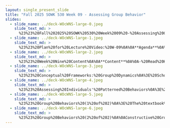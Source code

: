 ```yaml
---
layout: single_present_slide
title: "Fall 2025 SOWK 530 Week 09 - Assessing Group Behavior"
slides:
  - slide_name: ../deck-WOcWNS-large-0.jpeg
    slide_text_md: >
      %23%23%20Fall%202025%20SOWK%20530%20Week%2009%20-%20Assessing%20Group%20Behavior%0A%0Atitle:%20Fall%202025%20SOWK%20530%20Week%2009%20-%20Assessing%20Group%20Behavior%20%20%0Adate:%202025-10-20%2022:05:09%20%20%0Alocation:%20Heritage%20University%20%20%0Atags:%20%20%0A%20%20-%20Heritage%20University%20%20%0A%20%20-%20MSW%20Program%20%20%0A%20%20-%20SOWK%20530%20%20%0Apresentation_video:%20%3E%20%20%0A%20%20%5BFall%202025%20SOWK%20530%20Week%2009%5D(%22https://heritage.hosted.panopto.com/Panopto/Pages/Embed.aspx%3Fid%3D1763f9d9-fb28-43d9-967d-b37d005ce010%26autoplay%3Dfalse%26offerviewer%3Dtrue%26showtitle%3Dtrue%26showbrand%3Dtrue%26captions%3Dfalse%26interactivity%3Dall%22)%20%20%0Adescription:%20%3E%20%20%0A%0AWeek%20nine%20is%20asynchronous%20and%20marks%20a%20move%20away%20from%20assessing%20and%20understanding%20families%20(a%20specific%20type%20of%20group)%20to%20a%20two%20week%20unit%20exploring%20group%20work.%20Students%20will%20read%20Hepworth%20et%20al%20(2023)%20and%20their%20chapter%20about%20understanding%20group%20work.%20There%20are%20forums%20related%20to%20providing%20personal%20examples%20and%20participation%20in%20various%20types%20of%20group%20work,%20exploring%20the%20similarities/differences%20between%20family%20and%20group%20work,%20and%20connecting%20group%20norms%20to%20the%20social%20work%20orienting%20perspectives.%20In%20my%20lecture%20video%20we%20are%20going%20to%20discuss%20assessing%20group%20behavior%20and%20some%20examples%20of%20constructive%20verses%20problematic%20group%20work.%20During%20my%20lecture%20video%20I%20will%20speaking%20on%20some%20content%20from%20the%20textbook%20regarding%20assessing%20groups.%0A%0A**Agenda**%0A%0A-%20Week%20nine%20content%0A-%20Group%20dynamics%0A-%20Assessing%20group%20patterned%20behavior%0A%0A**Learning%20objectives%20for%20the%20week%20include**%0A%0A-%20Recognize%20patterned%20behaviors%20in%20group%20members%20and%20evaluate%20their%20impact%20on%20group%20cohesion%20and%20goal%20attainment.%0A-%20Compare%20and%20contrast%20constructive%20and%20problematic%20group%20behaviors%20and%20propose%20strategies%20to%20support%20healthy%20group%20dynamics.%0A-%20Reflect%20on%20content%20from%20the%20textbook%0A-%20Analyze%20group%20dynamics,%20including%20norms,%20roles,%20and%20patterns%20of%20behavior,%20through%20the%20lens%20of%20social%20work%20orienting%20perspectives%20(e.g.,%20strengths,%20cultural%20humility,%20trauma-informed%20practice).%20%20%0A-%20Evaluate%20task%20group%20functioning%20by%20examining%20decision-making,%20power%20dynamics,%20and%20group%20processes%20to%20improve%20effectiveness%20and%20cohesion.%0A%0A
  - slide_name: ../deck-WOcWNS-large-1.jpeg
    slide_text_md: >
      %23%23%20Plan%20for%20Lecture%20Video:%20W-09%0A%0A**Agenda**%0A%0A-%20Week%20nine%20content%0A-%20Group%20dynamics%0A-%20Assessing%20group%20patterned%20behavior%0A%0A**Learning%20Objectives**%0A%0A-%20Recognize%20patterned%20behaviors%20in%20group%20members%20and%20evaluate%20their%20impact%20on%20group%20cohesion%20and%20goal%20attainment.%0A-%20Compare%20and%20contrast%20constructive%20and%20problematic%20group%20behaviors%20and%20propose%20strategies%20to%20support%20healthy%20group%20dynamics.%0A%0A
  - slide_name: ../deck-WOcWNS-large-2.jpeg
    slide_text_md: >
      %23%23%20Week%20Nine%20Content%0A%0A**Content**%0A%0A-%20Read%20Hepworth%20et%20al.%20(2023)%20Chapter%2011%20_Understanding%20Social%20Work%20Groups_%0A%0A**W-08%20A-02%20Asynchronous%20Engagement**%0A%0AThe%20expectation%20is%20that%20each%20of%20your%20replies%20will%20be%20substantive%20and%20provide%20meaningful%20perspectives,%20contributing%20to%20the%20forum's%20conversation%20and%20scholarship.%20They%20can%20be%20related%20to%20the%20prompts%20or%20building%20on%20conversations%20shared%20by%20peers.%20There%20are%20three%20forums%20for%20this%20week,%20and%20you%20are%20expected%20to%20make%20at%20least%20**three%20replies**%20across%20any%20of%20the%20forums.%20These%20forums%20include%20the%20following:%0A%0A-%20In%20the%20%5BChapter%2011%20Content%20Discussion%5D(https://myheritage.heritage.edu/ICS/Academics/SOWK/SOWK_530/2526_FA-SOWK_530-0/%F0%9F%92%BB_W-09_1020-1026.jnz%3Fportlet%3DGroup_Discussion_Forums%26screen%3DPostView%26screenType%3Dchange%26id%3D02559e9d-26a0-40ba-a2c6-4191ac74ca7b),%20students%20reflect%20on%20foundational%20group%20work%20concepts%20discussed%20in%20the%20textbook%20including%20co-leadership,%20closed%20group%20dynamics,%20preliminary%20interviews,%20manualized%20curricula,%20and%20helping%20group%20members%20recognize%20behavioral%20patterns.%0A-%20The%20%5BExamples%20of%20Social%20Work%20Group%20Work%5D(https://myheritage.heritage.edu/ICS/Academics/SOWK/SOWK_530/2526_FA-SOWK_530-0/%F0%9F%92%BB_W-09_1020-1026.jnz%3Fportlet%3DGroup_Discussion_Forums%26screen%3DPostView%26screenType%3Dchange%26id%3De15a1d28-3f4a-43e5-b811-69cea186a28d)%20forum%20offers%20students%20a%20chance%20to%20share%20real-life%20or%20practicum-based%20group%20experiences,%20reflecting%20on%20processes,%20group%20types,%20and%20social%20work%20principles%20at%20play.%0A-%20Students%20consider%20how%20group%20norms%20can%20align%20with%20(or%20challenge)%20foundational%20social%20work%20perspectives%20in%20%5BGroup%20Norms%20and%20Connection%20with%20Social%20Work's%20Orienting%20Perspectives%5D(https://myheritage.heritage.edu/ICS/Academics/SOWK/SOWK_530/2526_FA-SOWK_530-0/%F0%9F%92%BB_W-09_1020-1026.jnz%3Fportlet%3DGroup_Discussion_Forums%26screen%3DPostView%26screenType%3Dchange%26id%3D18518025-4985-451f-b14e-182efb460a88).%0A-%20In%20the%20forum,%20%5BTransition%20From%20Family%20to%20Group%20Work%5D(https://myheritage.heritage.edu/ICS/Academics/SOWK/SOWK_530/2526_FA-SOWK_530-0/%F0%9F%92%BB_W-09_1020-1026.jnz%3Fportlet%3DGroup_Discussion_Forums%26screen%3DPostView%26screenType%3Dchange%26id%3D9dd83edb-ad80-493f-ae26-08e23dcb6e71),%20students%20can%20compare%20family%20systems%20work%20with%20general%20group%20work.%0A-%20Analyzing%20relevant%20participation%20in%20task%20groups%20is%20used%20in%20the%20forum%20%5BConsidering%20Task%20Group%20Participation%5D(https://myheritage.heritage.edu/ICS/Academics/SOWK/SOWK_530/2526_FA-SOWK_530-0/%F0%9F%92%BB_W-09_1020-1026.jnz%3Fportlet%3DGroup_Discussion_Forums%26screen%3DPostView%26screenType%3Dchange%26id%3Df826978c-bdca-43fe-86c1-7e9d6576a7ba).%0A%0A**A-03%20Reading%20Quiz**%0A%0A%5BW-09%20Hepworth%20et%20al.%20(2023)%20Chapter%2011%5D(https://myheritage.heritage.edu/ICS/Academics/SOWK/SOWK_530/2526_FA-SOWK_530-0/Assignments.jnz%3Fportlet%3DCoursework%26screen%3DAssignmentDetailView%26screenType%3Dchange%26id%3D852f462a-9127-4d9f-a8d4-8c3e8d369c0d)%20is%20due%20by%20Saturday%2010/25,%208:00%20AM.%0A%0A
  - slide_name: ../deck-WOcWNS-large-3.jpeg
    slide_text_md: >
      %23%23%20Conceptual%20Frameworks:%20Group%20Dynamics%0A%3E%20Scholars%20have%20used%20several%20models%20to%20attempt%20to%20provide%20context%20to%20the%20flow%20of%20what%20happens%20as%20a%20general%20process%20for%20group%20work.%0A%0A%3E%20Tuckman%20(1965)%20has%20a%20foundational%20viewpoint%20that%20heavily%20influenced%20the%20model%20presented%20by%20Hepworth%20(2022).%20He%20describes%20his%20proposed%20developmental%20sequence%20as%20including:%0A%0A%0A1.%20**Forming**%E2%80%94Group%20members%20test%20behaviors%20to%20understand%20the%20boundaries%20of%20acceptable%20behavior.%20They%20tend%20to%20depend%20on%20a%20leader%20or%20established%20norms%20to%20provide%20structure%20and%20direction.%0A2.%20**Storming**%20%E2%80%93%20Conflict%20and%20polarization%20arise%20around%20interpersonal%20issues%20as%20group%20members%20resist%20group%20influence%20and%20task%20demands.%20Emotional%20responses%20become%20prevalent,%20and%20there%20is%20often%20a%20struggle%20for%20leadership%20and%20influence.%0A3.%20**Norming**%20%E2%80%93%20The%20group%20develops%20cohesion,%20with%20roles%20and%20norms%20emerging.%20There%20is%20increased%20collaboration,%20and%20members%20express%20more%20intimate,%20personal%20opinions,%20strengthening%20group%20identity.%0A4.%20**Performing**%20%E2%80%93%20The%20group%20becomes%20a%20functional%20unit%20where%20structure%20supports%20task%20completion.%20Roles%20are%20flexible,%20and%20the%20focus%20shifts%20entirely%20to%20achieving%20goals%20effectively.%0A%0AThis%20model%20was%20later%20expanded%20in%201977%20(with%20Jensen)%20to%20include%20a%20fifth%20stage:%0A%0A5.%20**Adjourning**%20%E2%80%93%20Groups%20disband%20after%20achieving%20their%20goals,%20experiencing%20closure%20and%20reflection%20on%20accomplishments.%0A%0A%0A%3E%20Your%20Hepworth%20uses%20these%20five%20stages%20to%20describe%20group%20work:%0A%0A1.%20**Preaffiliation**:%20Approach%20and%20Avoidance%20Behavior%0A%20%20%20%20-%20Group%20coming%20together%0A%20%20%20%20-%20Forming%20stage%0A2.%20**Power%20and%20Control**:%20A%20Time%20of%20Transition%0A%20%20%20%20-%20Shift%20concerns%20to%20matters%20related%20to%20autonomy,%20power,%20and%20control%0A%20%20%20%20-%20Storming%20stage%0A3.%20**Intimacy**:%20Developing%20a%20Familial%20Frame%20of%20Reference%0A%20%20%20%20-%20Develop%20close,%20deeper%20ties...%0A%20%20%20%20-%20Norming%20stage%0A4.%20**Differentiation**:%20Developing%20Group%20Identity%20and%20an%20Internal%20Frame%20of%20Reference%0A%20%20%20%20-%20cohesion%20and%20harmony%0A%20%20%20%20-%20Performing%20stage%0A5.%20**Separation**:%20Breaking%20Away%0A%20%20%20%20-%20Adjournment%20phase%0A%0A%3E%20I%20like%20the%20simplicity%20of%20groups%20having...%0A%0A-%20Beginning%0A-%20Middle%0A-%20End%0A%0A%0A%3Cdiv%20style%3D%22text-align:%20center%22%20markdown%3D%221%22%3E%0AReference%0A%3C/div%3E%0A%3Cdiv%20style%3D%22margin:%200%200%200%202em;%20text-indent:%20-2em;%22%20markdown%3D%221%22%3E%0A%0ATuckman,%20B.%20W.%20(1965).%20Developmental%20sequence%20in%20small%20groups.%20Psychological%20Bulletin,%2063(6),%20384-399.%20%3Chttps://doi.org/10.1037/h0022100%3E%0A%0ATuckman,%20B.%20W.,%20%26%20Jensen,%20M.%20A.%20C.%20(1977).%20Stages%20of%20small-group%20development%20revisited.%20Group%20%26%20Organization%20Studies,%202(4),%20419-427.%20%3Chttps://doi.org/10.1177/105960117700200404%3E%0A%0A%3C/div%3E%0A%0A
  - slide_name: ../deck-WOcWNS-large-4.jpeg
    slide_text_md: >
      %23%23%20Assessing%20Individuals'%20Patterned%20Behaviors%0A%3E%20When%20looking%20at%20patterns%20of%20behavior,%20two%20areas%20that%20we%20frequently%20evaluate%20are%20those%20of%20content%20and%20process.%0A%0A-%20__Content__%20refers%20to%20verbal%20statements%20and%20related%20topics%20that%20members%20discuss%0A-%20__Process__%20involves%20how%20members%20relate%20or%20behave%20as%20they%20interact%20and%20discuss%20content.%0A-%20Seeing%20these%20processes%20happen,%20we%20can%20start%20seeing%20__Thematic%20Behaviors__.%0A%20%20%20%20*%20Patterned%20cognitions%20and%20behavior%20are%20inextricably%20related%20and%20reciprocally%20reinforce%20each%20other%0A%0A(Hepworth%20et%20al.,%202023)%0A%0A
  - slide_name: ../deck-WOcWNS-large-5.jpeg
    slide_text_md: >
      %23%23%20Group%20Behaviors%20(1%20of%202)%0A%3E%20The%20textbook%20broke%20down%20the%20topics%20of%20constructive%20vs.%20problematic%20group%20behavior.%20I%20want%20to%20provide%20some%20context%20of%20what%20makes%20for%20constructive%20group%20behavior.%0A%0AConstructive%20Group%20Behavior%0A%0A-%20Members%20openly%20communicate%20personal%20feelings%20and%20attitudes%20and%20anticipate%20that%20other%20members%20will%20be%20helpful.%0A-%20Members%20listen%20carefully%20to%20one%20another%20and%20give%20all%20ideas%20a%20fair%20hearing.%0A-%20Decisions%20are%20reached%20through%20group%20consensus%20after%20considering%20everyone's%20views%20and%20feelings.%0A-%20Members%20try%20to%20incorporate%20the%20views%20of%20dissenters%20or%20less%20powerful%20members%20rather%20than%20dominate%20or%20override%20these%20views.%0A%0AProblematic%20Group%20Behavior%0A%0A-%20Members%20continue%20to%20keep%20discussions%20on%20a%20superficial%20level%20or%20avoid%20revealing%20their%20feelings%20and%20opinions.%0A-%20Members%20are%20critical%20and%20evaluative%20of%20each%20other.%20They%20rarely%20acknowledge%20or%20listen%20to%20contributions%20from%20others.%0A-%20Dominant%20members%20dismiss%20or%20bully%20other%20members%20in%20decision-making%0A-%20Members%20make%20decisions%20prematurely%20without%20identifying%20or%20weighing%20possible%20alternatives.%0A%0A(Hepworth%20et%20al.,%202023)%0A%0A
  - slide_name: ../deck-WOcWNS-large-6.jpeg
    slide_text_md: >
      %23%23%20Group%20Behaviors%20(2%20of%202)%0A%0AConstructive%20Group%20Behavior%0A%0A-%20Members%20recognize%20and%20give%20feedback%20regarding%20others'%20strengths%20and%20growth.%0A-%20Members%20use%20%22I%22%20messages%20to%20speak%20for%20themselves,%20owning%20their%20feelings%20and%20positions.%0A-%20The%20guidelines%20established%20in%20initial%20sessions%20become%20norms.%0A-%20Members%20share%20responsibility%20for%20the%20group's%20functioning%20and%20success.%0A-%20The%20group%20works%20out%20problems%20that%20impair%20group%20functioning.%0A-%20Members%20are%20attuned%20to%20the%20needs%20and%20feelings%20of%20others%20and%20give%20emotional%20support.%0A%0AProblematic%20Group%20Behavior%0A%0A-%20Members%20are%20critical%20of%20others'%20differences.%0A-%20Members%20do%20not%20personalize%20their%20messages%20but%20use%20indirect%20forms%20of%20communication%20to%20express%20their%20feelings%20and%20positions.%0A-%20Members%20act%20in%20distracting%20or%20disruptive%20ways.%0A-%20Members%20avoid%20discussing%20the%20here%20and%20now%20or%20addressing%20personal%20or%20group%20problems.%0A-%20Members%20show%20little%20awareness%20of%20the%20needs%20and%20feelings%20of%20others;%20emotional%20investment%20in%20others%20is%20limited.%0A%0A(Hepworth%20et%20al.,%202023)%0A
---
```

